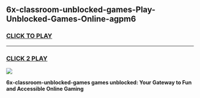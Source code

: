 
## 6x-classroom-unblocked-games-Play-Unblocked-Games-Online-agpm6
<h3>
<a href="https://premium76.site?title=6x-classroom-unblocked-games&ref=24A">CLICK TO PLAY</a></h3>
<hr>

<h3>
<a href="https://premium76.site?title=6x-classroom-unblocked-games&ref=24A">CLICK 2 PLAY</a>
  
</h3>

<a href="https://premium76.site?title=6x-classroom-unblocked-games&ref=24A"><img src="https://clearcache.store/games.png"></a>


**6x-classroom-unblocked-games games unblocked: Your Gateway to Fun and Accessible Online Gaming**
